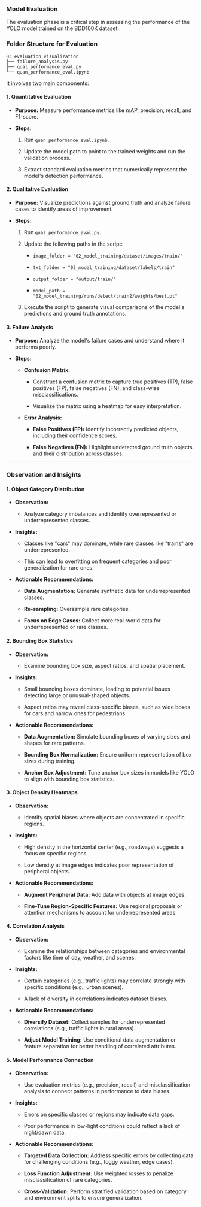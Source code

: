 ### Model Evaluation

The evaluation phase is a critical step in assessing the performance of the YOLO model trained on the BDD100K dataset.

### Folder Structure for Evaluation

```
03_evaluation_visualization
├── failure_analysis.py
├── qual_performance_eval.py
└── quan_performance_eval.ipynb
```

 It involves two main components:

#### 1\. Quantitative Evaluation

-   **Purpose:** Measure performance metrics like mAP, precision, recall, and F1-score.

-   **Steps:**

    1.  Run `quan_performance_eval.ipynb`.

    2.  Update the model path to point to the trained weights and run the validation process.

    3.  Extract standard evaluation metrics that numerically represent the model's detection performance.

#### 2\. Qualitative Evaluation

-   **Purpose:** Visualize predictions against ground truth and analyze failure cases to identify areas of improvement.

-   **Steps:**

    1.  Run `qual_performance_eval.py`.

    2.  Update the following paths in the script:

        -   `image_folder = "02_model_training/dataset/images/train/"`

        -   `txt_folder = "02_model_training/dataset/labels/train"`

        -   `output_folder = "output/train/"`

        -   `model_path = "02_model_training/runs/detect/train2/weights/best.pt"`

    3.  Execute the script to generate visual comparisons of the model's predictions and ground truth annotations.

#### 3\. Failure Analysis

-   **Purpose:** Analyze the model's failure cases and understand where it performs poorly.

-   **Steps:**

    -   **Confusion Matrix:**

        -   Construct a confusion matrix to capture true positives (TP), false positives (FP), false negatives (FN), and class-wise misclassifications.

        -   Visualize the matrix using a heatmap for easy interpretation.

    -   **Error Analysis:**

        -   **False Positives (FP):** Identify incorrectly predicted objects, including their confidence scores.

        -   **False Negatives (FN):** Highlight undetected ground truth objects and their distribution across classes.


*****

### Observation and Insights

#### 1\. Object Category Distribution

-   **Observation:**

    -   Analyze category imbalances and identify overrepresented or underrepresented classes.

-   **Insights:**

    -   Classes like "cars" may dominate, while rare classes like "trains" are underrepresented.

    -   This can lead to overfitting on frequent categories and poor generalization for rare ones.

-   **Actionable Recommendations:**

    -   **Data Augmentation:** Generate synthetic data for underrepresented classes.

    -   **Re-sampling:** Oversample rare categories.

    -   **Focus on Edge Cases:** Collect more real-world data for underrepresented or rare classes.

#### 2\. Bounding Box Statistics

-   **Observation:**

    -   Examine bounding box size, aspect ratios, and spatial placement.

-   **Insights:**

    -   Small bounding boxes dominate, leading to potential issues detecting large or unusual-shaped objects.

    -   Aspect ratios may reveal class-specific biases, such as wide boxes for cars and narrow ones for pedestrians.

-   **Actionable Recommendations:**

    -   **Data Augmentation:** Simulate bounding boxes of varying sizes and shapes for rare patterns.

    -   **Bounding Box Normalization:** Ensure uniform representation of box sizes during training.

    -   **Anchor Box Adjustment:** Tune anchor box sizes in models like YOLO to align with bounding box statistics.

#### 3\. Object Density Heatmaps

-   **Observation:**

    -   Identify spatial biases where objects are concentrated in specific regions.

-   **Insights:**

    -   High density in the horizontal center (e.g., roadways) suggests a focus on specific regions.

    -   Low density at image edges indicates poor representation of peripheral objects.

-   **Actionable Recommendations:**

    -   **Augment Peripheral Data:** Add data with objects at image edges.

    -   **Fine-Tune Region-Specific Features:** Use regional proposals or attention mechanisms to account for underrepresented areas.

#### 4\. Correlation Analysis

-   **Observation:**

    -   Examine the relationships between categories and environmental factors like time of day, weather, and scenes.

-   **Insights:**

    -   Certain categories (e.g., traffic lights) may correlate strongly with specific conditions (e.g., urban scenes).

    -   A lack of diversity in correlations indicates dataset biases.

-   **Actionable Recommendations:**

    -   **Diversify Dataset:** Collect samples for underrepresented correlations (e.g., traffic lights in rural areas).

    -   **Adjust Model Training:** Use conditional data augmentation or feature separation for better handling of correlated attributes.

#### 5\. Model Performance Connection

-   **Observation:**

    -   Use evaluation metrics (e.g., precision, recall) and misclassification analysis to connect patterns in performance to data biases.

-   **Insights:**

    -   Errors on specific classes or regions may indicate data gaps.

    -   Poor performance in low-light conditions could reflect a lack of night/dawn data.

-   **Actionable Recommendations:**

    -   **Targeted Data Collection:** Address specific errors by collecting data for challenging conditions (e.g., foggy weather, edge cases).

    -   **Loss Function Adjustment:** Use weighted losses to penalize misclassification of rare categories.

    -   **Cross-Validation:** Perform stratified validation based on category and environment splits to ensure generalization.